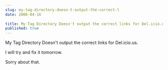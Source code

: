 ```yaml
---
slug: my-tag-directory-doesn-t-output-the-correct-l
date: 2006-04-16
 
title: My Tag Directory Doesn't output the correct links for Del.icio.us
published: true
---
```

My Tag Directory Doesn't output the correct links for Del.icio.us.<p />I will try and fix it tomorrow.<p />Sorry about that.<div class="blogger-post-footer"><img class="posterous_download_image" src="https://blogger.googleusercontent.com/tracker/8109338-114520869463721282?l=www.kinlan.co.uk%2Findex.html" height="1" alt="" width="1" /></div>


